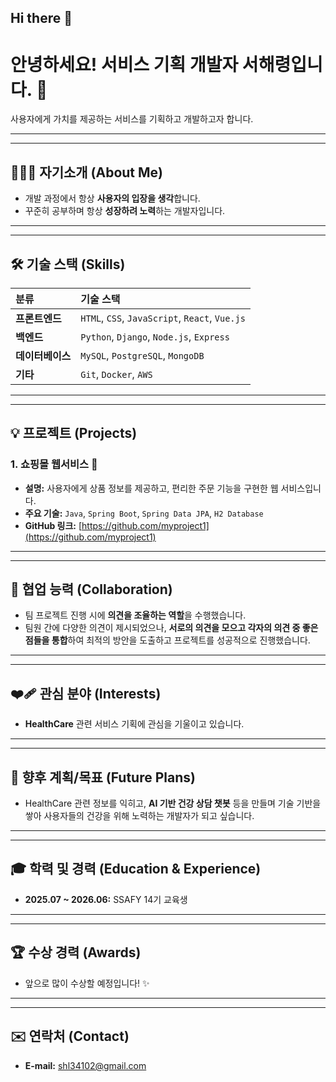 ## Hi there 👋

<!--
**shl34102/shl34102** is a ✨ _special_ ✨ repository because its `README.md` (this file) appears on your GitHub profile.

Here are some ideas to get you started:

- 🔭 I’m currently working on ...
- 🌱 I’m currently learning ...
- 👯 I’m looking to collaborate on ...
- 🤔 I’m looking for help with ...
- 💬 Ask me about ...
- 📫 How to reach me: ...
- 😄 Pronouns: ...
- ⚡ Fun fact: ...
-->
# 안녕하세요! 서비스 기획 개발자 서해령입니다. 🚀

사용자에게 가치를 제공하는 서비스를 기획하고 개발하고자 합니다.

---
---

## 👩🏻‍💻 자기소개 (About Me)

* 개발 과정에서 항상 **사용자의 입장을 생각**합니다.
* 꾸준히 공부하며 항상 **성장하려 노력**하는 개발자입니다.

---
---

## 🛠️ 기술 스택 (Skills)

| 분류         | 기술 스택                                                      |
| :----------- | :--------------------------------------------------------------- |
| **프론트엔드** | `HTML`, `CSS`, `JavaScript`, `React`, `Vue.js`                  |
| **백엔드** | `Python`, `Django`, `Node.js`, `Express`                         |
| **데이터베이스** | `MySQL`, `PostgreSQL`, `MongoDB`                                 |
| **기타** | `Git`, `Docker`, `AWS`                                           |

---
---

## 💡 프로젝트 (Projects)

### 1. 쇼핑몰 웹서비스 🛒

* **설명:** 사용자에게 상품 정보를 제공하고, 편리한 주문 기능을 구현한 웹 서비스입니다.
* **주요 기술:** `Java`, `Spring Boot`, `Spring Data JPA`, `H2 Database`
* **GitHub 링크:** [https://github.com/myproject1](https://github.com/myproject1)

---
---

## 🤝 협업 능력 (Collaboration)

* 팀 프로젝트 진행 시에 **의견을 조율하는 역할**을 수행했습니다.
* 팀원 간에 다양한 의견이 제시되었으나, **서로의 의견을 모으고 각자의 의견 중 좋은 점들을 통합**하여 최적의 방안을 도출하고 프로젝트를 성공적으로 진행했습니다.

---
---

## ❤️‍🩹 관심 분야 (Interests)

* **HealthCare** 관련 서비스 기획에 관심을 기울이고 있습니다.

---
---

## 🎯 향후 계획/목표 (Future Plans)

* HealthCare 관련 정보를 익히고, **AI 기반 건강 상담 챗봇** 등을 만들며 기술 기반을 쌓아 사용자들의 건강을 위해 노력하는 개발자가 되고 싶습니다.

---
---

## 🎓 학력 및 경력 (Education & Experience)

* **2025.07 ~ 2026.06:** SSAFY 14기 교육생

---
---

## 🏆 수상 경력 (Awards)

* 앞으로 많이 수상할 예정입니다! ✨

---
---

## ✉️ 연락처 (Contact)

* **E-mail:** shl34102@gmail.com

